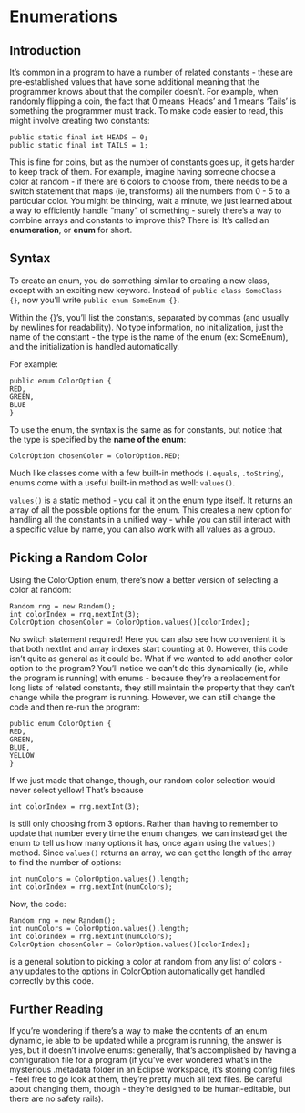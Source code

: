 # Enumerations

## Introduction

It’s common in a program to have a number of related constants - these are pre-established values that have some additional meaning that the programmer knows about that the compiler doesn’t. For example, when randomly flipping a coin, the fact that 0 means ‘Heads’ and 1 means ‘Tails’ is something the programmer must track. To make code easier to read, this might involve creating two constants:

```
public static final int HEADS = 0;
public static final int TAILS = 1;
```

This is fine for coins, but as the number of constants goes up, it gets harder to keep track of them. For example, imagine having someone choose a color at random - if there are 6 colors to choose from, there needs to be a switch statement that maps (ie, transforms) all the numbers from 0 - 5 to a particular color. You might be thinking, wait a minute, we just learned about a way to efficiently handle “many” of something - surely there’s a way to combine arrays and constants to improve this? There is! It’s called an **enumeration**, or **enum** for short.

## Syntax

To create an enum, you do something similar to creating a new class, except with an exciting new keyword. Instead of `public class SomeClass {}`, now you’ll write `public enum SomeEnum {}`. 

Within the {}’s, you’ll list the constants, separated by commas (and usually by newlines for readability). No type information, no initialization, just the name of the constant - the type is the name of the enum (ex: SomeEnum), and the initialization is handled automatically.

For example:

```
public enum ColorOption {
RED,
GREEN,
BLUE
}
```

To use the enum, the syntax is the same as for constants, but notice that the type is specified by the **name of the enum**:

`ColorOption chosenColor = ColorOption.RED;`

Much like classes come with a few built-in methods (`.equals`, `.toString`), enums come with a useful built-in method as well: `values()`.

`values()` is a static method - you call it on the enum type itself. It returns an array of all the possible options for the enum. This creates a new option for handling all the constants in a unified way - while you can still interact with a specific value by name, you can also work with all values as a group.

## Picking a Random Color

Using the ColorOption enum, there’s now a better version of selecting a color at random:

```
Random rng = new Random();
int colorIndex = rng.nextInt(3);
ColorOption chosenColor = ColorOption.values()[colorIndex];
```

No switch statement required! Here you can also see how convenient it is that both nextInt and array indexes start counting at 0. However, this code isn’t quite as general as it could be. What if we wanted to add another color option to the program? You’ll notice we can’t do this dynamically (ie, while the program is running) with enums - because they’re a replacement for long lists of related constants, they still maintain the property that they can’t change while the program is running. However, we can still change the code and then re-run the program:

```
public enum ColorOption {
RED,
GREEN,
BLUE,
YELLOW
}
```

If we just made that change, though, our random color selection would never select yellow! That’s because

`int colorIndex = rng.nextInt(3);`

is still only choosing from 3 options. Rather than having to remember to update that number every time the enum changes, we can instead get the enum to tell us how many options it has, once again using the `values()` method. Since `values()` returns an array, we can get the length of the array to find the number of options:

```
int numColors = ColorOption.values().length;
int colorIndex = rng.nextInt(numColors);
```

Now, the code:

```
Random rng = new Random();
int numColors = ColorOption.values().length;
int colorIndex = rng.nextInt(numColors);
ColorOption chosenColor = ColorOption.values()[colorIndex];
```

is a general solution to picking a color at random from any list of colors - any updates to the options in ColorOption automatically get handled correctly by this code.

## Further Reading

If you’re wondering if there’s a way to make the contents of an enum dynamic, ie able to be updated while a program is running, the answer is yes, but it doesn’t involve enums: generally, that’s accomplished by having a configuration file for a program (if you’ve ever wondered what’s in the mysterious .metadata folder in an Eclipse workspace, it’s storing config files - feel free to go look at them, they’re pretty much all text files. Be careful about changing them, though - they’re designed to be human-editable, but there are no safety rails).
